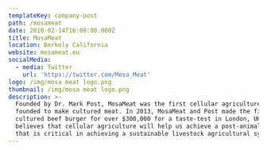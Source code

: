 ```yaml
---
templateKey: company-post
path: /mosameat
date: 2018-02-14T16:00:00.000Z
title: MosaMeat
location: Berkely California
website: mosameat.eu
socialMedia:
  - media: Twitter
    url: 'https://twitter.com/Mosa_Meat'
logo: /img/mosa meat logo.png
thumbnail: /img/mosa meat logo.png
description: >-
  Founded by Dr. Mark Post, MosaMeat was the first cellular agriculture company
  founded to make cultured meat. In 2013, MosaMeat and Post made the first
  cultured beef burger for over $300,000 for a taste-test in London, UK. Post
  believes that cellular agriculture will help us achieve a post-animal economy
  that is critical in achieving a sustainable livestock agricultural system.
---
```



